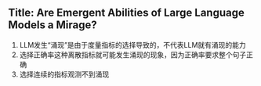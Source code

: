 ## Title: Are Emergent Abilities of Large Language Models a Mirage?
1. LLM发生“涌现”是由于度量指标的选择导致的，不代表LLM就有涌现的能力
2. 选择正确率这种离散指标就可能发生涌现的现象，因为正确率要求整个句子正确
3. 选择连续的指标观测不到涌现